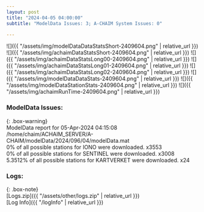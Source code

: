 ```yaml
---
layout: post
title: "2024-04-05 04:00:00"
subtitle: "ModelData Issues: 3; A-CHAIM System Issues: 0"

---
```


![]({{ "/assets/img/modelDataDataStatsShort-2409604.png" | relative_url }})
![]({{ "/assets/img/achaimDataStatsShort-2409604.png" | relative_url }})
![]({{ "/assets/img/achaimDataStatsLong00-2409604.png" | relative_url }})
![]({{ "/assets/img/achaimDataStatsLong01-2409604.png" | relative_url }})
![]({{ "/assets/img/achaimDataStatsLong02-2409604.png" | relative_url }})
![]({{ "/assets/img/modelDataDataStats-2409604.png" | relative_url }})
![]({{ "/assets/img/modelDataStationStats-2409604.png" | relative_url }})
![]({{ "/assets/img/achaimRunTime-2409604.png" | relative_url }})


### ModelData Issues:  
  
{: .box-warning}  
 ModelData report for 05-Apr-2024 04:15:08   
 /home/chaim/ACHAIM_SERVER/A-CHAIM/modelData/2024/096/04/modelData.mat   
 0% of all possible stations for IONO were downloaded. x3553   
 0% of all possible stations for SENTINEL were downloaded. x3008   
 5.3512% of all possible stations for KARTVERKET were downloaded. x24   
  


### Logs:  
  
{: .box-note}  
[Logs.zip]({{ "/assets/other/logs.zip" | relative_url }})  
[Log Info]({{ "/logInfo" | relative_url }})  
